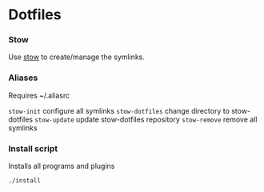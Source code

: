 # Dotfiles

### Stow
Use <a href='https://www.gnu.org/software/stow/' title='Stow - GNU Project'>stow</a> to create/manage the symlinks.

### Aliases
Requires ~/.aliasrc

`stow-init` configure all symlinks
`stow-dotfiles` change directory to stow-dotfiles
`stow-update` update stow-dotfiles repository
`stow-remove` remove all symlinks

### Install script
Installs all programs and plugins

```zsh
./install
```

